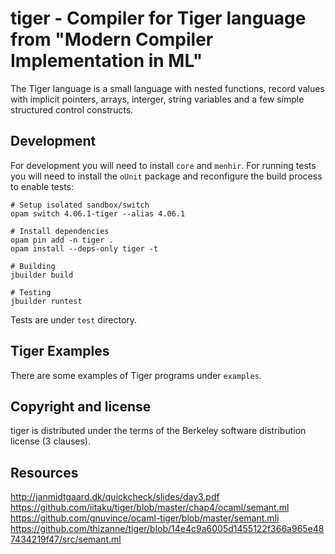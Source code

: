 tiger - Compiler for Tiger language from "Modern Compiler Implementation
in ML"
===============================================================================

The Tiger language is a small language with nested functions, record values with implicit pointers, arrays, interger, string variables and a few simple structured control constructs.

Development
---------------------

For development you will need to install `core` and `menhir`. For running tests you will need to install
the `oUnit` package and reconfigure the build process to enable tests:

``` shell
# Setup isolated sandbox/switch
opam switch 4.06.1-tiger --alias 4.06.1

# Install dependencies
opam pin add -n tiger .
opam install --deps-only tiger -t

# Building
jbuilder build

# Testing
jbuilder runtest
```

Tests are under `test` directory.

Tiger Examples
---------------------

There are some examples of Tiger programs under `examples`.


Copyright and license
---------------------

tiger is distributed under the terms of the Berkeley software distribution
license (3 clauses).

Resources
---------------------

http://janmidtgaard.dk/quickcheck/slides/day3.pdf
https://github.com/iitaku/tiger/blob/master/chap4/ocaml/semant.ml
https://github.com/gnuvince/ocaml-tiger/blob/master/semant.mli
https://github.com/thizanne/tiger/blob/14e4c9a6005d1455122f366a965e487434219f47/src/semant.ml
